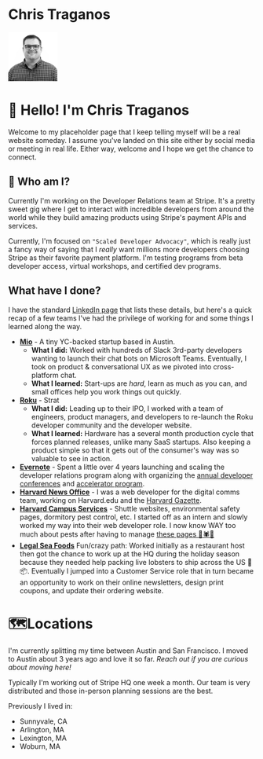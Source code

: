 # Chris Traganos

[<img src="./assets/img/trag-square.png" alt="Chris Traganos" width="100">](./assets/img/trag-square.png)

# 👋 Hello! I'm Chris Traganos
Welcome to my placeholder page that I keep telling myself will be a real website someday. I assume you've landed on this site either by social media or meeting in real life. Either way, welcome and I hope we get the chance to connect.

## 🤔 Who am I?
Currently I'm working on the Developer Relations team at Stripe. It's a pretty sweet gig where I get to interact with incredible developers from around the world while they build amazing products using Stripe's payment APIs and services. 

Currently, I'm focused on `"Scaled Developer Advocacy"`, which is really just a fancy way of saying that I *really* want millions more developers choosing Stripe as their favorite payment platform. I'm testing programs from beta developer access, virtual workshops, and certified dev programs.




## What have I done?

I have the standard [LinkedIn page](https://www.linkedin.com/in/ctraganos) that lists these details, but here's a quick recap of a few teams I've had the privilege of working for and some things I learned along the way.

* **[Mio](https://m.io)** - A tiny YC-backed startup based in Austin.  
   * **What I did:** Worked with hundreds of Slack 3rd-party developers wanting to launch their chat bots on Microsoft Teams. Eventually, I took on product & conversational UX as we pivoted into cross-platform chat. 
    * **What I learned:** Start-ups are *hard*, learn as much as you can, and small offices help you work things out quickly.
* **[Roku](https://developer.roku.com)** - Strat
  * **What I did:** Leading up to their IPO, I worked with a team of engineers, product managers, and developers to re-launch the Roku developer community and the developer website.
  * **What I learned:** Hardware has a several month production cycle that forces planned releases, unlike many SaaS startups. Also keeping a product simple so that it gets out of the consumer's way was so valuable to see in action.
* **[Evernote](http://dev.evernote.com)** - Spent a little over 4 years launching and scaling the developer relations program along with organizing the [annual developer conferences](https://evernotedevcup.devpost.com/updates/472-join-us-at-the-evernote-trunk-conference) and [accelerator program](https://dev.evernote.com/accelerator/). 
* **[Harvard News Office](https://hpac.harvard.edu/)** - I was a web developer for the digital comms team, working on Harvard.edu and the [Harvard Gazette](https://news.harvard.edu/gazette/). 
* **[Harvard Campus Services](https://www.ehs.harvard.edu/)** - Shuttle websites, environmental safety pages, dormitory pest control, etc. I started off as an intern and slowly worked my way into their web developer role. I now know WAY too much about pests after having to manage [these pages 🦟🕷🐞](https://www.ehs.harvard.edu/programs/pest-control) 
* **[Legal Sea Foods](https://shop.legalseafoods.com/)** Fun/crazy path: Worked initially as a restaurant host then got the chance to work up at the HQ during the holiday season because they needed help packing live lobsters to ship across the US 🦞📦. Eventually I jumped into a Customer Service role that in turn became an opportunity to work on their online newsletters, design print coupons, and update their ordering website.

# 🗺Locations

I'm currently splitting my time between Austin and San Francisco. I moved to Austin about 3 years ago and love it so far. *Reach out if you are curious about moving here!*

Typically I'm working out of Stripe HQ one week a month. Our team is very distributed and those in-person planning sessions are the best.

Previously I lived in:
* Sunnyvale, CA
* Arlington, MA 
* Lexington, MA 
* Woburn, MA 






